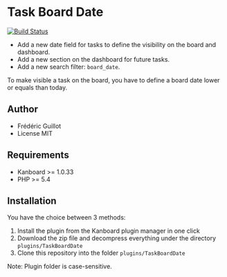 Task Board Date
===============

[![Build Status](https://travis-ci.org/kanboard/plugin-task-board-date.svg?branch=master)](https://travis-ci.org/kanboard/plugin-task-board-date)

- Add a new date field for tasks to define the visibility on the board and dashboard.
- Add a new section on the dashboard for future tasks.
- Add a new search filter: `board_date`.

To make visible a task on the board, you have to define a board date lower or equals than today.

Author
------

- Frédéric Guillot
- License MIT

Requirements
------------

- Kanboard >= 1.0.33
- PHP >= 5.4

Installation
------------

You have the choice between 3 methods:

1. Install the plugin from the Kanboard plugin manager in one click
2. Download the zip file and decompress everything under the directory `plugins/TaskBoardDate`
3. Clone this repository into the folder `plugins/TaskBoardDate`

Note: Plugin folder is case-sensitive.
